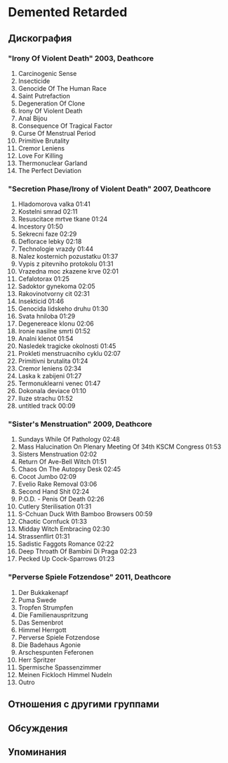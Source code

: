 # Demented Retarded



## Дискография

### "Irony Of Violent Death" 2003, Deathcore

1. Carcinogenic Sense   
2. Insecticide   
3. Genocide Of The Human Race   
4. Saint Putrefaction   
5. Degeneration Of Clone   
6. Irony Of Violent Death   
7. Anal Bijou   
8. Consequence Of Tragical Factor   
9. Curse Of Menstrual Period   
10. Primitive Brutality   
11. Cremor Leniens   
12. Love For Killing   
13. Thermonuclear Garland   
14. The Perfect Deviation 


### "Secretion Phase/Irony of Violent Death" 2007, Deathcore

1. Hladomorova valka 01:41  
2. Kostelni smrad 02:11  
3. Resuscitace mrtve tkane 01:24  
4. Incestory 01:50  
5. Sekrecni faze 02:29  
6. Deflorace lebky 02:18  
7. Technologie vrazdy 01:44  
8. Nalez kosternich pozustatku 01:37  
9. Vypis z pitevniho protokolu 01:31  
10. Vrazedna moc zkazene krve 02:01  
11. Cefalotorax 01:25  
12. Sadoktor gynekoma 02:05  
13. Rakovinotvorny cit 02:31  
14. Insekticid 01:46  
15. Genocida lidskeho druhu 01:30  
16. Svata hniloba 01:29  
17. Degenereace klonu 02:06  
18. Ironie nasilne smrti 01:52  
19. Analni klenot 01:54  
20. Nasledek tragicke okolnosti 01:45  
21. Prokleti menstruacniho cyklu 02:07  
22. Primitivni brutalita 01:24  
23. Cremor leniens 02:34  
24. Laska k zabijeni 01:27  
25. Termonuklearni venec 01:47  
26. Dokonala deviace 01:10  
27. Iluze strachu 01:52  
28. untitled track 00:09 

### "Sister's Menstruation" 2009, Deathcore

1. Sundays While Of Pathology 02:48  
2. Mass Halucination On Plenary Meeting Of 34th KSCM Congress 01:53  
3. Sisters Menstruation 02:02  
4. Return Of Ave-Bell Witch 01:51  
5. Chaos On The Autopsy Desk 02:45  
6. Cocot Jumbo 02:09  
7. Evelio Rake Removal 03:06  
8. Second Hand Shit 02:24  
9. P.O.D. - Penis Of Death 02:26  
10. Cutlery Sterilisation 01:31  
11. S-Cchuan Duck With Bamboo Browsers 00:59  
12. Chaotic Cornfuck 01:33  
13. Midday Witch Embracing 02:30  
14. Strassenflirt 01:31  
15. Sadistic Faggots Romance 02:22  
16. Deep Throath Of Bambini Di Praga 02:23  
17. Pecked Up Cock-Sparrows 01:23 

### "Perverse Spiele Fotzendose" 2011, Deathcore

1. Der Bukkakenapf	 
2. Puma Swede	 
3. Tropfen Strumpfen	 
4. Die Familienauspritzung 
5. Das Semenbrot	 
6. Himmel Herrgott	 
7. Perverse Spiele Fotzendose	 
8. Die Badehaus Agonie	 
9. Arschespunten Feferonen 
10. Herr Spritzer 
11. Spermische Spassenzimmer	 
12. Meinen Fickloch Himmel Nudeln	 
13. Outro


## Отношения с другими группами


## Обсуждения


## Упоминания

